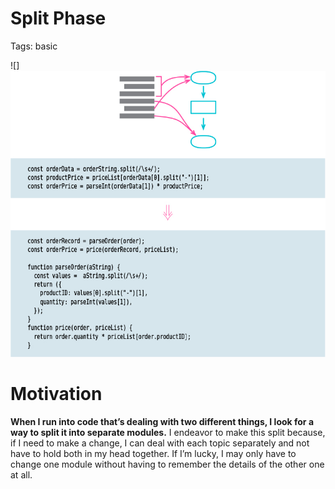 # Split Phase

Tags: basic

![]![](img.png)
# Motivation

**When I run into code that’s dealing with two different things, I look for a way to split it
into separate modules.** I endeavor to make this split because, if I need to make a change, 
I can deal with each topic separately and not have to hold both in my head together. If I’m lucky,
I may only have to change one module without having to remember the details of the other one at all.